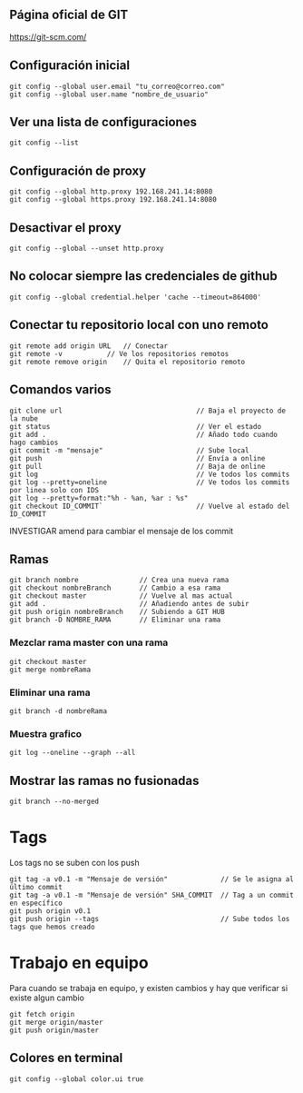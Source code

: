 ## Página oficial de GIT
https://git-scm.com/

## Configuración inicial
```
git config --global user.email "tu_correo@correo.com"
git config --global user.name "nombre_de_usuario"
```

## Ver una lista de configuraciones
```
git config --list
```

## Configuración de proxy
```
git config --global http.proxy 192.168.241.14:8080
git config --global https.proxy 192.168.241.14:8080 
```

## Desactivar el proxy
```
git config --global --unset http.proxy
```

## No colocar siempre las credenciales de github
```
git config --global credential.helper 'cache --timeout=864000'
```

## Conectar tu repositorio local con uno remoto
```
git remote add origin URL	// Conectar
git remote -v			// Ve los repositorios remotos
git remote remove origin	// Quita el repositorio remoto
```
## Comandos varios
```
git clone url                                 // Baja el proyecto de la nube
git status                                    // Ver el estado
git add .                                     // Añado todo cuando hago cambios
git commit -m "mensaje"                       // Sube local
git push                                      // Envía a online
git pull                                      // Baja de online
git log                                       // Ve todos los commits
git log --pretty=oneline                      // Ve todos los commits por linea solo con IDS
git log --pretty=format:"%h - %an, %ar : %s"
git checkout ID_COMMIT`                       // Vuelve al estado del ID_COMMIT
```
INVESTIGAR amend para cambiar el mensaje de los commit

## Ramas
```
git branch nombre               // Crea una nueva rama
git checkout nombreBranch       // Cambio a esa rama
git checkout master             // Vuelve al mas actual
git add .                       // Añadiendo antes de subir
git push origin nombreBranch    // Subiendo a GIT HUB
git branch -D NOMBRE_RAMA       // Eliminar una rama
```

### Mezclar rama master con una rama
```
git checkout master
git merge nombreRama
```
### Eliminar una rama
```
git branch -d nombreRama
```
### Muestra grafico
```
git log --oneline --graph --all
```

## Mostrar las ramas no fusionadas
```
git branch --no-merged
```

# Tags
Los tags no se suben con los push
```
git tag -a v0.1 -m "Mensaje de versión"             // Se le asigna al último commit
git tag -a v0.1 -m "Mensaje de versión"	SHA_COMMIT  // Tag a un commit en específico
git push origin v0.1
git push origin --tags                              // Sube todos los tags que hemos creado
```

# Trabajo en equipo

Para cuando se trabaja en equipo, y existen cambios y hay que verificar si existe algun cambio
```
git fetch origin
git merge origin/master
git push origin/master
```

## Colores en terminal
```
git config --global color.ui true
```
